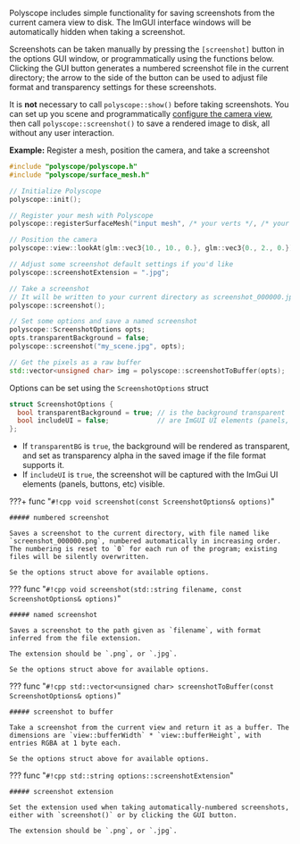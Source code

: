 Polyscope includes simple functionality for saving screenshots from the current camera view to disk. The ImGUI interface windows will be automatically hidden when taking a screenshot.

Screenshots can be taken manually by pressing the `[screenshot]` button in the options GUI window, or programmatically using the functions below. Clicking the GUI button generates a numbered screenshot file in the current directory; the arrow to the side of the button can be used to adjust file format and transparency settings for these screenshots.

It is **not** necessary to call `polyscope::show()` before taking screenshots. You can set up you scene and programmatically [configure the camera view]([[url.prefix]]/basics/camera_controls), then call `polyscope::screenshot()` to save a rendered image to disk, all without any user interaction.

**Example:** Register a mesh, position the camera, and take a screenshot
```cpp 
#include "polyscope/polyscope.h"
#include "polyscope/surface_mesh.h"

// Initialize Polyscope
polyscope::init();

// Register your mesh with Polyscope
polyscope::registerSurfaceMesh("input mesh", /* your verts */, /* your faces */);

// Position the camera
polyscope::view::lookAt(glm::vec3{10., 10., 0.}, glm::vec3{0., 2., 0.});

// Adjust some screenshot default settings if you'd like
polyscope::screenshotExtension = ".jpg";

// Take a screenshot
// It will be written to your current directory as screenshot_000000.jpg, etc
polyscope::screenshot();

// Set some options and save a named screenshot
polyscope::ScreenshotOptions opts;
opts.transparentBackground = false;
polyscope::screenshot("my_scene.jpg", opts);

// Get the pixels as a raw buffer
std::vector<unsigned char> img = polyscope::screenshotToBuffer(opts);
```

Options can be set using the `ScreenshotOptions` struct
```cpp
struct ScreenshotOptions {
  bool transparentBackground = true; // is the background transparent
  bool includeUI = false;            // are ImGUI UI elements (panels, buttons, etc) visible
};
```

- If `transparentBG` is `true`, the background will be rendered as transparent, and set as transparency alpha in the saved image if the file format supports it.
- If `includeUI` is `true`, the screenshot will be captured with the ImGui UI elements (panels, buttons, etc) visible.

???+ func "`#!cpp void screenshot(const ScreenshotOptions& options)`"
    
    ##### numbered screenshot

    Saves a screenshot to the current directory, with file named like `screenshot_000000.png`, numbered automatically in increasing order. The numbering is reset to `0` for each run of the program; existing files will be silently overwritten.

    Se the options struct above for available options.

??? func "`#!cpp void screenshot(std::string filename, const ScreenshotOptions& options)`"
    
    ##### named screenshot

    Saves a screenshot to the path given as `filename`, with format inferred from the file extension. 

    The extension should be `.png`, or `.jpg`.
    
    Se the options struct above for available options.

??? func "`#!cpp std::vector<unsigned char> screenshotToBuffer(const ScreenshotOptions& options)`"
    
    ##### screenshot to buffer

    Take a screenshot from the current view and return it as a buffer. The dimensions are `view::bufferWidth` * `view::bufferHeight`, with entries RGBA at 1 byte each.
    
    Se the options struct above for available options.

??? func "`#!cpp std::string options::screenshotExtension`"
    
    ##### screenshot extension

    Set the extension used when taking automatically-numbered screenshots, either with `screenshot()` or by clicking the GUI button.

    The extension should be `.png`, or `.jpg`.

